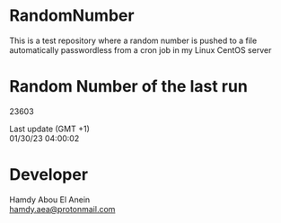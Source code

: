 # RandomNumber    
This is a test repository where a random number is pushed to a file automatically passwordless from a cron job in my Linux CentOS server    
# Random Number of the last run   
23603
      
Last update (GMT +1)    
01/30/23 04:00:02
# Developer    
Hamdy Abou El Anein   
hamdy.aea@protonmail.com
